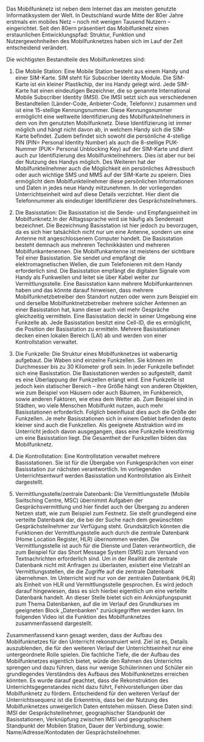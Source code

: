 Das Mobilfunknetz ist neben dem Internet das am meisten genutzte Informatiksystem der Welt. 
In Deutschland wurde Mitte der 80er Jahre erstmals ein mobiles Netz – noch mit wenigen Tausend Nutzern – eingerichtet. Seit den 80ern präsentiert das Mobilfunknetz einen erstaunlichen Entwicklungspfad: Struktur, Funktion und Nutzergewohnheiten des Mobilfunknetzes haben sich im Lauf der Zeit entscheidend verändert.

Die wichtigsten Bestandteile des Mobilfunknetzes sind:

1. Die Mobile Station:
Eine Mobile Station besteht aus einem Handy und einer SIM-Karte. SIM steht für Subscriber Identity Module. Die SIM-Karte ist ein kleiner Plastikchip, der ins Handy gelegt wird. Jede SIM-Karte hat einen eindeutigen Bezeichner, die so genannte International Mobile Subscriber Identity (IMSI). Die IMSI setzt sich aus verschiedenen Bestandteilen (Länder-Code, Anbieter-Code, Telefonnr.) zusammen und ist eine 15-stellige Kennungsnummer. Diese Kennungsnummer ermöglicht eine weltweite Identifizierung des Mobilfunkteilnehmers in dem von ihm genutzten Mobilfunknetz. Diese Identifizierung ist immer möglich und hängt nicht davon ab, in welchem Handy sich die SIM-Karte befindet. Zudem befindet sich sowohl die persönliche 4-stellige PIN (PIN= Personal Identity Number) als auch die 8-stellige PUK-Nummer (PUK= Personal Unblocking Key) auf der SIM-Karte und dient auch zur Identifizierung des Mobilfunkteilnehmers. Dies ist aber nur bei der Nutzung des Handys möglich. Des Weiteren hat der Mobilfunkteilnehmer auch die Möglichkeit ein persönliches Adressbuch oder auch wichtige SMS und MMS auf der SIM-Karte zu speiern. Dies ermöglicht dem Mobilfunkteilnehmer diese persönlichen Informationen und Daten in jedes neue Handy mitzunehmen.
In der vorliegenden Unterrichtseinheit wird auf diese Details verzichtet. Hier dient die Telefonnummer als eindeutiger Identifizierer des Gesprächsteilnehmers.

2. Die Basisstation:
Die Basisstation ist die Sende- und Empfangseinheit im Mobilfunknetz.In der Alltagssprache wird sie häufig als Sendemast bezeichnet. Die Bezeichnung Basisstation ist hier jedoch zu bevorzugen, da es sich hier tatsächlich nicht nur um eine Antenne, sondern um eine Antenne mit angeschlossenem Computer handelt.
Die Basisstation besteht demnach aus mehreren Technikkästen und mehreren Mobilfunkantenennen. Die Mobilfunkantenne ist meistens der sichtbare Teil einer Basisstation. Sie sendet und empfängt die elektromagnetischen Wellen, die zum Telefonieren mit dem Handy erforderlich sind. Die Basisstation empfängt die digitalen Signale vom Handy als Funkwellen und leitet sie über Kabel weiter zur Vermittlungsstelle.
Eine Basisstation kann mehrere Mobilfunkantennen haben und das könnte darauf hinweisen, dass mehrere Mobilfunknetzbetreiber den Standort nutzen oder wenn zum Beispiel ein und derselbe Mobilfunktnetzbetreiber mehrere solcher Antennen an einer Basisstation hat, kann dieser auch viel mehr Gespräche gleichzeitig vermitteln. Eine Basisstation deckt in seiner Umgebung eine Funkzelle ab. Jede Basisstation besitzt eine Cell-ID, die es ermöglicht, die Position der Basisstation zu ermitteln. Mehrere Basisstationen decken einen lokalen Bereich (LAI) ab und werden von einer Kontrollstation verwaltet.

3. Die Funkzelle:
Die Struktur eines Mobilfunknetzes ist wabenartig aufgebaut. Die Waben sind einzelne Funkzellen. Sie können im Durchmesser bis zu 30 Kilometer groß sein. In jeder Funkzelle befindet sich eine Basisstation. Die Basisstationen werden so aufgestellt, damit es eine Überlappung der Funkzellen erlangt wird.
Eine Funkzelle ist jedoch kein statischer Bereich – ihre Größe hängt von anderen Objekten, wie zum Beispiel von Häusern oder auch Bäumen, im Funkbereich, sowie anderen Faktoren, wie etwa dem Wetter ab. Zum Beispiel sind in Städten, wo viele Menschen Mobilfunkt nutzen, auch mehr Basisstationen erforderlich. Folglich beeinflusst dies auch die Größe der Funkzellen. Je mehr Basisstationen sich in einem Gebiet befinden desto kleiner sind auch die Funkzellen. Als geeignete Abstraktion wird im Unterricht jedoch davon ausgegangen, dass eine Funkzelle kreisförmig um eine Basisstation liegt.
Die Gesamtheit der Funkzellen bilden das Mobilfunknetz.

4. Die Kontrollstation:
Eine Kontrollstation verwaltet mehrere Basisstationen. Sie ist für die Übergabe von Funkgesprächen von einer Basisstation zur nächsten verantwortlich. Im vorliegenden Unterrichtsentwurf werden Basisstation und Kontrollstation als Einheit dargestellt.

5. Vermittlungsstelle/zentrale Datenbank:
Die Vermittlungsstelle (Mobile Switsching Centre, MSC) übernimmt Aufgaben der Gesprächsvermittlung und hier findet auch der Übergang zu anderen Netzen statt, wie zum Beispiel zum Festnetz. Sie stellt grundlegend eine verteilte Datenbank dar, die bei der Suche nach dem gewünschten Gesprächsteilnehmer zur Verfügung steht. Grundsätzlich könnten die Funktionen der Vermittlungsstelle auch durch die zentrale Datenbank (Home Location Register, HLR) übernommen werden. Die Vermittlungsstelle ist auch für die Dienste und Daten verantwortlich, die zum Beispiel für das Short Message System (SMS) zum Versand von Textnachrichten erforderlich sind. Um in der Realität die zentrale Datenbank nicht mit Anfragen zu überlasten, existiert eine Vielzahl an Vermittlungsstellen, die die Zugriffe auf die zentrale Datenbank übernehmen. Im Unterricht wird nur von der zentralen Datenbank (HLR) als Einheit von HLR und Vermittlungsstelle gesprochen. Es wird jedoch darauf hingewiesen, dass es sich hierbei eigentlich um eine verteilte Datenbank handelt. An dieser Stelle bietet sich ein Anknüpfungspunkt zum Thema Datenbanken, auf die im Verlauf des Grundkurses im geeigneten Block „Datenbanken" zurückgegriffen werden kann.
Im folgenden Video ist die Funktion des Mobilfunknetzes zusammenfassend dargestellt.

Zusammenfassend kann gesagt werden, dass der Aufbau des Mobilfunknetzes für den Unterricht rekonstruiert wird. Ziel ist es, Details auszublenden, die für den weiteren Verlauf der Unterrichtseinheit nur eine untergeordnete Rolle spielen. Die fachliche Tiefe, die der Aufbau des Mobilfunknetzes eigentlich bietet, würde den Rahmen des Unterrichts sprengen und dazu führen, dass nur wenige Schülerinnen und Schüler ein grundlegendes Verständnis des Aufbaus des Mobilfunknetzes erreichen könnten. Es wurde darauf geachtet, dass die Rekonstruktion des Unterrichtsgegenstandes nicht dazu führt, Fehlvorstellungen über das Mobilfunknetz zu fördern.
Entscheidend für den weiteren Verlauf der Unterrichtssequenz ist die Erkenntnis, dass bei der Nutzung des Mobilfunknetzes unweigerlich Daten entstehen müssen. Diese Daten sind: IMSI der Gesprächsteilnehmer, geographischer Standpunkt der Basisstationen, Verknüpfung zwischen IMSI und geographischem Standpunkt der Mobilen Station, Dauer der Verbindung, sowie: Name/Adresse/Kontodaten der Gesprächsteilnehmer.
